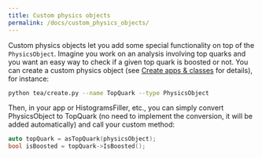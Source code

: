 ```yaml
---
title: Custom physics objects
permalink: /docs/custom_physics_objects/
---
```


Custom physics objects let you add some special functionality on top of the `PhysicsObject`. Imagine you work on an analysis involving top quarks and you want an easy way to check if a given top quark is boosted or not. You can create a custom physics object (see [Create apps & classes]({{site.baseurl}}/docs/create_script/) for details), for instance:

```bash
python tea/create.py --name TopQuark --type PhysicsObject
```

Then, in your app or HistogramsFiller, etc., you can simply convert PhysicsObject to TopQuark (no need to implement the conversion, it will be added automatically) and call your custom method:

```cpp
auto topQuark = asTopQuark(physicsObject);
bool isBoosted = topQuark->IsBoosted();
```
